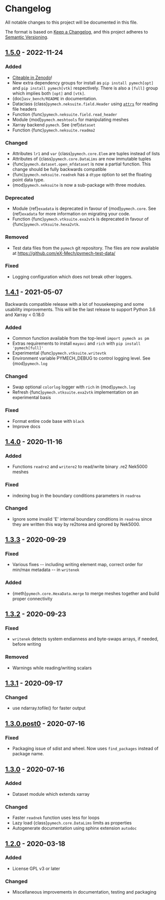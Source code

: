 # Changelog
All notable changes to this project will be documented in this file.

The format is based on [Keep a Changelog](https://keepachangelog.com/en/1.0.0/),
and this project adheres to [Semantic Versioning](https://semver.org/spec/v2.0.0.html).

<!--

### Added
### Changed
### Deprecated
### Removed
### Fixed
### Security

Type of changes
---------------

Added for new features.
Changed for changes in existing functionality.
Deprecated for soon-to-be removed features.
Removed for now removed features.
Fixed for any bug fixes.
Security in case of vulnerabilities.

-->

## [1.5.0] - 2022-11-24

### Added


- [Citeable in Zenodo](https://zenodo.org/badge/latestdoi/50511298)!
- New extra dependency groups for install as `pip install pymech[opt]` and `pip
  install pymech[vtk]` respectively. There is also a `[full]` group which
  implies both `[opt]` and `[vtk]`.
- {doc}`asv_bench/README` in documentation.
- Dataclass {class}`pymech.neksuite.field.Header` using [`attrs`](https://www.attrs.org/en/stable/) for reading file headers
- Function {func}`pymech.neksuite.field.read_header`
- Module {mod}`pymech.meshtools` for manipulating meshes
- Xarray backend ``pymech``. See {ref}`dataset`
- Function {func}`pymech.neksuite.readma2`

### Changed

- Attributes `lr1` and `var` {class}`pymech.core.Elem` are tuples instead of lists
- Attributes of {class}`pymech.core.DataLims` are now immutable tuples
- {func}`pymech.dataset.open_mfdataset` is now a partial function. This change should be fully backwards compatible
- {func}`pymech.neksuite.readnek` has a `dtype` option to set the floating point data type.
- {mod}`pymech.neksuite` is now a sub-package with three modules.

### Deprecated

- Module {ref}`exadata` is deprecated in favour of {mod}`pymech.core`.
  See {ref}`exadata` for more information on migrating your code.
- Function {func}`pymech.vtksuite.exa2vtk` is deprecated in favour of {func}`pymech.vtksuite.hexa2vtk`.

### Removed

- Test data files from the ``pymech`` git repository. The files are now available at <https://github.com/eX-Mech/pymech-test-data/>

### Fixed

- Logging configuration which does not break other loggers.

## [1.4.1] - 2021-05-07

Backwards compatible release with a lot of housekeeping and some usability
improvements.  This will be the last release to support Python 3.6 and Xarray <
0.18.0

### Added

- Common function available from the top-level `import pymech as pm`
- Extras requirements to install `mayavi` and `rich` with
  `pip install 'pymech[full]'`
- Experimental {func}`pymech.vtksuite.writevtk`
- Environment variable PYMECH_DEBUG to control logging level. See {mod}`pymech.log`

### Changed

- Swap optional `colorlog` logger with `rich` in {mod}`pymech.log`
- Refresh {func}`pymech.vtksuite.exa2vtk` implementation on an experimental basis

### Fixed

- Format entire code base with `black`
- Improve docs

## [1.4.0] - 2020-11-16

### Added
- Functions `readre2` and `writere2` to read/write binary .re2 Nek5000 meshes

### Fixed
- indexing bug in the boundary conditions parameters in `readrea`

### Changed
- Ignore some invalid 'E' internal boundary conditions in `readrea`
  since they are written this way by re2torea and ignored by Nek5000.


## [1.3.3] - 2020-09-29

### Fixed
- Various fixes -- including writing element map, correct order for min/max
  metadata -- in `writenek`

### Added
- {meth}`pymech.core.HexaData.merge` to merge meshes together and build proper connectivity

## [1.3.2] - 2020-09-23

### Fixed
- `writenek` detects system endianness and byte-swaps arrays, if needed, before
writing

### Removed
- Warnings while reading/writing scalars

## [1.3.1] - 2020-09-17

### Changed
- use ndarray.tofile() for faster output

## [1.3.0.post0] - 2020-07-16

### Fixed
- Packaging issue of sdist and wheel. Now uses `find_packages` instead of package name.

## [1.3.0] - 2020-07-16

### Added
- Dataset module which extends xarray

### Changed
- Faster `readnek` function uses less for loops
- Lazy load {class}`pymech.core.DataLims` limits as properties
- Autogenerate documentation using sphinx extension `autodoc`

## [1.2.0] - 2020-03-18

### Added
- License GPL v3 or later

### Changed
- Miscellaneous improvements in documentation, testing and packaging

[Unreleased]: https://github.com/eX-Mech/pymech/compare/1.5.0...HEAD
[1.5.0]: https://github.com/eX-Mech/pymech/compare/1.4.1...1.5.0
[1.4.1]: https://github.com/eX-Mech/pymech/compare/1.4.0...1.4.1
[1.4.0]: https://github.com/eX-Mech/pymech/compare/1.3.3...1.4.0
[1.3.3]: https://github.com/eX-Mech/pymech/compare/1.3.2...1.3.3
[1.3.2]: https://github.com/eX-Mech/pymech/compare/1.3.1...1.3.2
[1.3.1]: https://github.com/eX-Mech/pymech/compare/1.3.0.post0...1.3.1
[1.3.0.post0]: https://github.com/eX-Mech/pymech/compare/1.3.0...1.3.0.post0
[1.3.0]: https://github.com/eX-Mech/pymech/compare/1.2.0...1.3.0
[1.2.0]: https://github.com/eX-Mech/pymech/releases/tag/1.2.0
